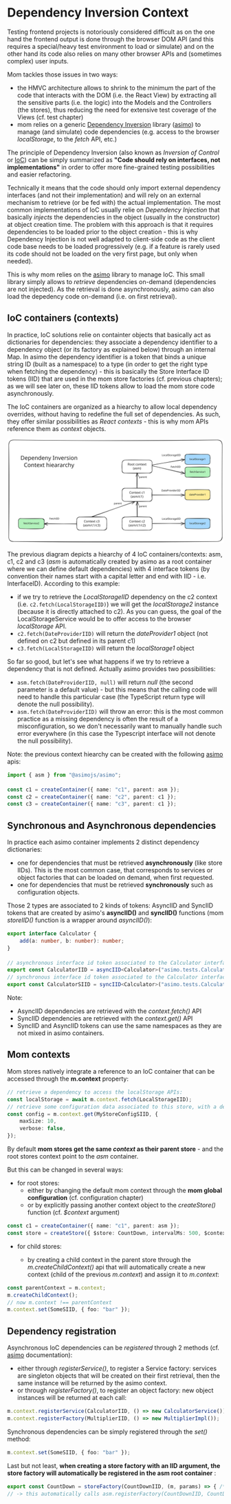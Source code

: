 # Dependency Inversion Context

Testing frontend projects is notoriously considered difficult as on the one hand the frontend output is done through the browser DOM API (and this requires a special/heavy test environment to load or simulate) and on the other hand its code also relies on many other browser APIs and (sometimes complex) user inputs.

Mom tackles those issues in two ways:

-   the HMVC architecture allows to shrink to the minimum the part of the code that interacts with the DOM (i.e. the React View) by extracting all the sensitive parts (i.e. the logic) into the Models and the Controllers (the stores), thus reducing the need for extensive test coverage of the Views (cf. test chapter)
-   mom relies on a generic [Dependency Inversion][DInv] library ([asimo]) to manage (and simulate) code dependencies (e.g. access to the browser _localStorage_, to the _fetch_ API, etc.)

The principle of Dependency Inversion (also known as _Inversion of Control_ or [IoC]) can be simply summarized as **"Code should rely on interfaces, not implementations"** in order to offer more fine-grained testing possibilities and easier refactoring.

Technically it means that the code should only import external dependency interfaces (and not their implementation) and will rely on an external mechanism to retrieve (or be fed with) the actual implementation. The most common implementations of IoC usually relie on _Dependency Injection_ that basically _injects_ the dependencies in the object (usually in the constructor) at object creation time. The problem with this approach is that it requires dependencies to be loaded prior to the object creation - this is why Dependency Injection is not well adapted to client-side code as the client code base needs to be loaded progressively (e.g. if a feature is rarely used its code should not be loaded on the very first page, but only when needed).

This is why mom relies on the [asimo] library to manage IoC. This small library simply allows to _retrieve_ dependencies on-demand (dependencies are not injected). As the retrieval is done asynchronously, asimo can also load the depedency code on-demand (i.e. on first retrieval).

[asimo]: https://github.com/asimojs/asimo/
[IoC]: https://en.wikipedia.org/wiki/Inversion_of_control
[DInv]: https://en.wikipedia.org/wiki/Dependency_inversion_principle

## IoC containers (contexts)

In practice, IoC solutions relie on containter objects that basically act as dictionaries for dependencies: they associate a dependency identifier to a dependency object (or its factory as explained below) through an internal Map. In asimo the dependency identifier is a token that binds a unique string ID (built as a namespace) to a type (in order to get the right type when fetching the dependency) - this is basically the Store Interface ID tokens (IID) that are used in the mom store factories (cf. previous chapters); as we will see later on, these IID tokens allow to load the mom store code asynchronously.

The IoC containers are organized as a hiearchy to allow local dependency overrides, without having to redefine the full set of dependencies. As such, they offer similar possibilities as _React contexts_ - this is why mom APIs reference them as _context_ objects.

![DI Context Hierarchy](./imgs/di-context.svg "Dependency Inversion Context Hierarchy")

The previous diagram depicts a hiearchy of 4 IoC containers/contexts: asm, c1, c2 and c3 (_asm_ is automatically created by asimo as a root container where we can define default dependencies) with 4 interface tokens (by convention their names start with a capital letter and end with IID - i.e. InterfaceID). According to this example:

-   if we try to retrieve the _LocalStorageIID_ dependency on the c2 context (i.e. `c2.fetch(LocalStorageIID)`) we will get the _localStorage2_ instance (because it is directly attached to c2). As you can guess, the goal of the LocalStorageService would be to offer access to the browser _localStorage_ API.
-   `c2.fetch(DateProviderIID)` will return the _dateProvider1_ object (not defined on c2 but defined in its parent c1)
-   `c3.fetch(LocalStorageIID)` will return the _localStorage1_ object

So far so good, but let's see what happens if we try to retrieve a dependency that is not defined. Actually asimo provides two possibilities:

-   `asm.fetch(DateProviderIID, null)` will return _null_ (the second parameter is a default value) - but this means that the calling code will need to handle this particular case (the TypeScript return type will denote the null possibility).
-   `asm.fetch(DateProviderIID)` will throw an error: this is the most common practice as a missing dependency is often the result of a misconfiguration, so we don't necessarily want to manually handle such error everywhere (in this case the Typescript interface will not denote the null possibility).

Note: the previous context hiearchy can be created with the following [asimo] apis:

```typescript
import { asm } from "@asimojs/asimo";

const c1 = createContainer({ name: "c1", parent: asm });
const c2 = createContainer({ name: "c2", parent: c1 });
const c3 = createContainer({ name: "c3", parent: c1 });
```

## Synchronous and Asynchronous dependencies

In practice each asimo container implements 2 distinct dependency dictionaries:

-   one for dependencies that must be retrieved **asynchronously** (like store IIDs). This is the most common case, that corresponds to services or object factories that can be loaded on demand, when first requested.
-   one for dependencies that must be retrieved **synchronously** such as configuration objects.

Those 2 types are associated to 2 kinds of tokens: AsyncIID and SyncIID tokens that are created by asimo's **asyncIID()** and **syncIID()** functions (mom _storeIID()_ function is a wrapper around _asyncIID()_):

```typescript
export interface Calculator {
    add(a: number, b: number): number;
}

// asynchronous interface id token associated to the Calculator interface
export const CalculatorIID = asyncIID<Calculator>("asimo.tests.Calculator");
// synchronous interface id token associated to the Calculator interface
export const CalculatorSIID = syncIID<Calculator>("asimo.tests.Calculator");
```

Note:

-   AsyncIID dependencies are retrieved with the _context.fetch()_ API
-   SyncIID dependencies are retrieved with the _context.get()_ API
-   SyncIID and AsyncIID tokens can use the same namespaces as they are not mixed in asimo containers.

## Mom contexts

Mom stores natively integrate a reference to an IoC container that can be accessed through the **m.context** property:

```typescript
// retrieve a dependency to access the localStorage APIs:
const localStorage = await m.context.fetch(LocalStorageIID);
// retrieve some configuration data associated to this store, with a default value passed as 2nd argument:
const config = m.context.get(MyStoreConfigSIID, {
    maxSize: 10,
    verbose: false,
});
```

By default **mom stores get the same _context_ as their parent store** - and the root stores context point to the _asm_ container.

But this can be changed in several ways:

-   for root stores:
    -   either by changing the default mom context through the **mom global configuration** (cf. configuration chapter)
    -   or by explicitly passing another context object to the _createStore()_ function (cf. _$context_ argument)

```typescript
const c1 = createContainer({ name: "c1", parent: asm });
const store = createStore({ $store: CountDown, intervalMs: 500, $context: c1 });
```

-   for child stores:

    -   by creating a child context in the parent store through the _m.createChildContext()_ api that will automatically create a new context (child of the previous _m.context_) and assign it to _m.context_:

```typescript
const parentContext = m.context;
m.createChildContext();
// now m.context !== parentContext
m.context.set(SomeSIID, { foo: "bar" });
```

## Dependency registration

Asynchronous IoC dependencies can be _registered_ through 2 methods (cf. [asimo] documentation):

-   either through _registerService()_, to register a Service factory: services are singleton objects that will be created on their first retrieval, then the same instance will be returned by the asimo context.
-   or through _registerFactory()_, to register an object factory: new object instances will be returned at each call:

```typescript
m.context.registerService(CalculatorIID, () => new CalculatorService());
m.context.registerFactory(MultiplierIID, () => new MultiplierImpl());
```

Synchronous dependencies can be simply registered through the _set()_ method:

```typescript
m.context.set(SomeSIID, { foo: "bar" });
```

Last but not least, **when creating a store factory with an IID argument, the store factory will automatically be registered in the asm root container** :

```typescript
export const CountDown = storeFactory(CountDownIID, (m, params) => { /* */ }
// -> this automatically calls asm.registerFactory(CountDownIID, CountDown)
```
